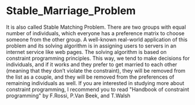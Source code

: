 # Stable_Marriage_Problem
It is also called Stable Matching Problem.
There are two groups with equal number of individuals, which everyone has a preference matrix to choose someone from the other group.
A well-known real-world application of this problem and its solving algorithm is in assigning users to servers in an internet service like web pages.
The solving algorithm is based on constraint programming principles. This way, we tend to make decisions for individuals, and if it works and they prefer to get married to each other (meaning that they don’t violate the constraint), they will be removed from the list as a couple, and they will be removed from the preferences of remaining individuals as well. 
If you are interested in studying more about constraint programming, I recommend you to read "Handbook of constraint programming" by F.Rossi, P.Van Beek, and T.Walsh

